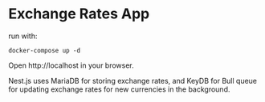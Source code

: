 # Exchange Rates App

run with:

```
docker-compose up -d
```

Open http://localhost in your browser.

Nest.js uses MariaDB for storing exchange rates, and KeyDB for Bull queue for updating exchange rates for new currencies in the background.
